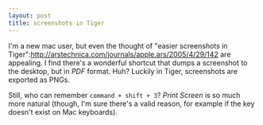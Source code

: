 ```yaml
--- 
layout: post
title: screenshots in Tiger
---
```

I'm a new mac user, but even the thought of "easier screenshots in Tiger":http://arstechnica.com/journals/apple.ars/2005/4/29/142 are appealing.  I find there's a wonderful shortcut that dumps a screenshot to the desktop, but in _PDF_ format.  Huh?   Luckily in Tiger, screenshots are exported as PNGs.  

Still, who can remember <code>command + shift + 3</code>?  _Print Screen_ is so much more natural (though, I'm sure there's a valid reason, for example if the key doesn't exist on Mac keyboards).
